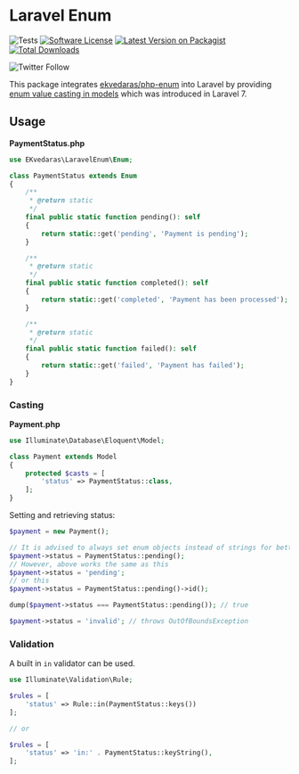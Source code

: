 # Laravel Enum

![Tests](https://github.com/ekvedaras/laravel-enum/workflows/run-tests/badge.svg)
[![Software License](https://img.shields.io/badge/license-MIT-brightgreen.svg?style=flat)](LICENSE)
[![Latest Version on Packagist](https://img.shields.io/packagist/v/ekvedaras/laravel-enum.svg?style=flat)](https://packagist.org/packages/ekvedaras/laravel-enum)
[![Total Downloads](https://img.shields.io/packagist/dt/ekvedaras/laravel-enum.svg?style=flat)](https://packagist.org/packages/ekvedaras/laravel-enum)

![Twitter Follow](https://img.shields.io/twitter/follow/ekvedaras?style=plastic)


This package integrates [ekvedaras/php-enum](https://github.com/ekvedaras/php-enum)
into Laravel by providing [enum value casting in models](https://laravel.com/docs/7.x/eloquent-mutators#custom-casts) which was introduced in Laravel 7.

## Usage

**PaymentStatus.php**
```php
use EKvedaras\LaravelEnum\Enum;

class PaymentStatus extends Enum
{
    /**
     * @return static
     */
    final public static function pending(): self
    {
        return static::get('pending', 'Payment is pending');
    }

    /**
     * @return static
     */
    final public static function completed(): self
    {
        return static::get('completed', 'Payment has been processed');
    }

    /**
     * @return static
     */
    final public static function failed(): self
    {
        return static::get('failed', 'Payment has failed');
    }
}
```

### Casting

**Payment.php**
```php
use Illuminate\Database\Eloquent\Model;

class Payment extends Model
{
    protected $casts = [
        'status' => PaymentStatus::class,
    ];
}
```

Setting and retrieving status:
```php
$payment = new Payment();

// It is advised to always set enum objects instead of strings for better usage analysis
$payment->status = PaymentStatus::pending();
// However, above works the same as this
$payment->status = 'pending';
// or this
$payment->status = PaymentStatus::pending()->id();

dump($payment->status === PaymentStatus::pending()); // true

$payment->status = 'invalid'; // throws OutOfBoundsException
```

### Validation

A built in `in` validator can be used.

```php
use Illuminate\Validation\Rule;

$rules = [
    'status' => Rule::in(PaymentStatus::keys())
];

// or

$rules = [
    'status' => 'in:' . PaymentStatus::keyString(),
];
```
